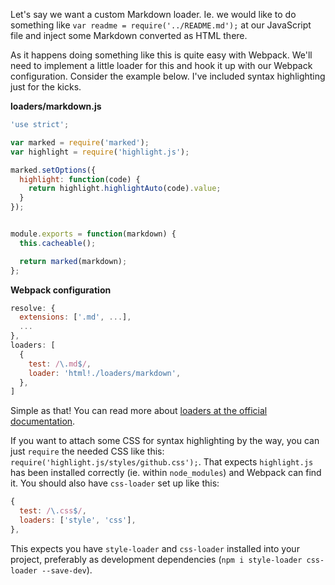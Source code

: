 Let's say we want a custom Markdown loader. Ie. we would like to do something like `var readme = require('../README.md');` at our JavaScript file and inject some Markdown converted as HTML there.

As it happens doing something like this is quite easy with Webpack. We'll need to implement a little loader for this and hook it up with our Webpack configuration. Consider the example below. I've included syntax highlighting just for the kicks.

**loaders/markdown.js**

```javascript
'use strict';

var marked = require('marked');
var highlight = require('highlight.js');

marked.setOptions({
  highlight: function(code) {
    return highlight.highlightAuto(code).value;
  }
});


module.exports = function(markdown) {
  this.cacheable();

  return marked(markdown);
};
```

**Webpack configuration**

```javascript
resolve: {
  extensions: ['.md', ...],
  ...
},
loaders: [
  {
    test: /\.md$/,
    loader: 'html!./loaders/markdown',
  },
]
```

Simple as that! You can read more about [loaders at the official documentation](http://webpack.github.io/docs/loaders.html).

If you want to attach some CSS for syntax highlighting by the way, you can just `require` the needed CSS like this: `require('highlight.js/styles/github.css');`. That expects `highlight.js` has been installed correctly (ie. within `node_modules`) and Webpack can find it. You should also have `css-loader` set up like this:

```javascript
{
  test: /\.css$/,
  loaders: ['style', 'css'],
},
```

This expects you have `style-loader` and `css-loader` installed into your project, preferably as development dependencies (`npm i style-loader css-loader --save-dev`).